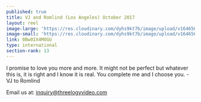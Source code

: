 ```yaml
---
published: true
title: VJ and Romlind (Los Angeles) October 2017
layout: reel
image-large: 'https://res.cloudinary.com/dyhs9kt7b/image/upload/v1646566478/vj.jpg'
image-small: 'https://res.cloudinary.com/dyhs9kt7b/image/upload/v1646566478/vj.jpg'
link: 0Bw0IX4MOGU
type: international
section-rank: 13
---
```

I promise to love you more and more. It might not be perfect but whatever this is, it is right and I know it is real. You complete me and I choose you.
-VJ to Romlind

Email us at: inquiry@threelogyvideo.com
